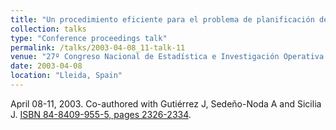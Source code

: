 ```yaml
---
title: "Un procedimiento eficiente para el problema de planificación de la producción/reposición con capacidades de almacenamiento"
collection: talks
type: "Conference proceedings talk"
permalink: /talks/2003-04-08_11-talk-11
venue: "27º Congreso Nacional de Estadística e Investigación Operativa (SEIO)"
date: 2003-04-08
location: "Lleida, Spain"
---
```

April 08-11, 2003. Co-authored with Gutiérrez J, Sedeño-Noda A and Sicilia J.
[ISBN 84-8409-955-5, pages 2326-2334](https://portalciencia.ull.es/documentos/5ea21ba32999521f7d51d5ed?lang=en). 
